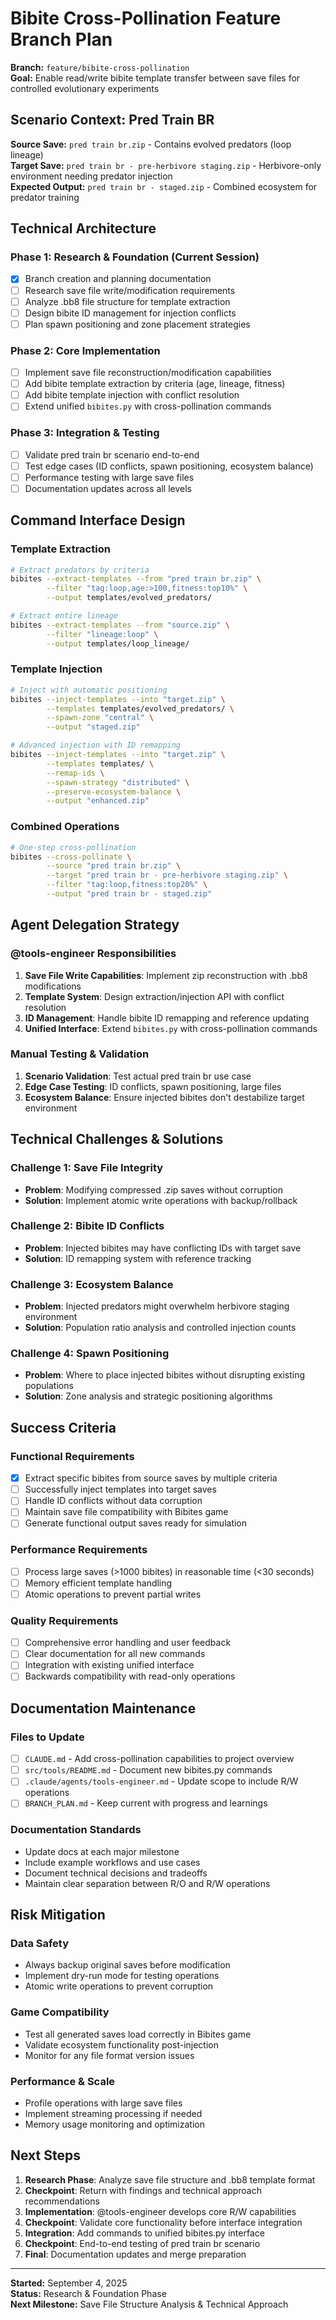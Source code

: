 # Bibite Cross-Pollination Feature Branch Plan

**Branch:** `feature/bibite-cross-pollination`  
**Goal:** Enable read/write bibite template transfer between save files for controlled evolutionary experiments

## Scenario Context: Pred Train BR

**Source Save:** `pred train br.zip` - Contains evolved predators (loop lineage)  
**Target Save:** `pred train br - pre-herbivore staging.zip` - Herbivore-only environment needing predator injection  
**Expected Output:** `pred train br - staged.zip` - Combined ecosystem for predator training

## Technical Architecture

### Phase 1: Research & Foundation (Current Session)
- [x] Branch creation and planning documentation
- [ ] Research save file write/modification requirements
- [ ] Analyze .bb8 file structure for template extraction
- [ ] Design bibite ID management for injection conflicts
- [ ] Plan spawn positioning and zone placement strategies

### Phase 2: Core Implementation 
- [ ] Implement save file reconstruction/modification capabilities
- [ ] Add bibite template extraction by criteria (age, lineage, fitness)
- [ ] Add bibite template injection with conflict resolution
- [ ] Extend unified `bibites.py` with cross-pollination commands

### Phase 3: Integration & Testing
- [ ] Validate pred train br scenario end-to-end
- [ ] Test edge cases (ID conflicts, spawn positioning, ecosystem balance)
- [ ] Performance testing with large save files
- [ ] Documentation updates across all levels

## Command Interface Design

### Template Extraction
```bash
# Extract predators by criteria
bibites --extract-templates --from "pred train br.zip" \
        --filter "tag:loop,age:>100,fitness:top10%" \
        --output templates/evolved_predators/

# Extract entire lineage
bibites --extract-templates --from "source.zip" \
        --filter "lineage:loop" \
        --output templates/loop_lineage/
```

### Template Injection  
```bash
# Inject with automatic positioning
bibites --inject-templates --into "target.zip" \
        --templates templates/evolved_predators/ \
        --spawn-zone "central" \
        --output "staged.zip"

# Advanced injection with ID remapping
bibites --inject-templates --into "target.zip" \
        --templates templates/ \
        --remap-ids \
        --spawn-strategy "distributed" \
        --preserve-ecosystem-balance \
        --output "enhanced.zip"
```

### Combined Operations
```bash
# One-step cross-pollination
bibites --cross-pollinate \
        --source "pred train br.zip" \
        --target "pred train br - pre-herbivore staging.zip" \
        --filter "tag:loop,fitness:top20%" \
        --output "pred train br - staged.zip"
```

## Agent Delegation Strategy

### @tools-engineer Responsibilities
1. **Save File Write Capabilities**: Implement zip reconstruction with .bb8 modifications
2. **Template System**: Design extraction/injection API with conflict resolution
3. **ID Management**: Handle bibite ID remapping and reference updating
4. **Unified Interface**: Extend `bibites.py` with cross-pollination commands

### Manual Testing & Validation
1. **Scenario Validation**: Test actual pred train br use case
2. **Edge Case Testing**: ID conflicts, spawn positioning, large files
3. **Ecosystem Balance**: Ensure injected bibites don't destabilize target environment

## Technical Challenges & Solutions

### Challenge 1: Save File Integrity
- **Problem**: Modifying compressed .zip saves without corruption
- **Solution**: Implement atomic write operations with backup/rollback

### Challenge 2: Bibite ID Conflicts  
- **Problem**: Injected bibites may have conflicting IDs with target save
- **Solution**: ID remapping system with reference tracking

### Challenge 3: Ecosystem Balance
- **Problem**: Injected predators might overwhelm herbivore staging environment
- **Solution**: Population ratio analysis and controlled injection counts

### Challenge 4: Spawn Positioning
- **Problem**: Where to place injected bibites without disrupting existing populations
- **Solution**: Zone analysis and strategic positioning algorithms

## Success Criteria

### Functional Requirements
- [x] Extract specific bibites from source saves by multiple criteria
- [ ] Successfully inject templates into target saves
- [ ] Handle ID conflicts without data corruption
- [ ] Maintain save file compatibility with Bibites game
- [ ] Generate functional output saves ready for simulation

### Performance Requirements  
- [ ] Process large saves (>1000 bibites) in reasonable time (<30 seconds)
- [ ] Memory efficient template handling
- [ ] Atomic operations to prevent partial writes

### Quality Requirements
- [ ] Comprehensive error handling and user feedback
- [ ] Clear documentation for all new commands
- [ ] Integration with existing unified interface
- [ ] Backwards compatibility with read-only operations

## Documentation Maintenance

### Files to Update
- [ ] `CLAUDE.md` - Add cross-pollination capabilities to project overview
- [ ] `src/tools/README.md` - Document new bibites.py commands  
- [ ] `.claude/agents/tools-engineer.md` - Update scope to include R/W operations
- [ ] `BRANCH_PLAN.md` - Keep current with progress and learnings

### Documentation Standards
- Update docs at each major milestone
- Include example workflows and use cases
- Document technical decisions and tradeoffs
- Maintain clear separation between R/O and R/W operations

## Risk Mitigation

### Data Safety
- Always backup original saves before modification
- Implement dry-run mode for testing operations
- Atomic write operations to prevent corruption

### Game Compatibility  
- Test all generated saves load correctly in Bibites game
- Validate ecosystem functionality post-injection
- Monitor for any file format version issues

### Performance & Scale
- Profile operations with large save files
- Implement streaming processing if needed
- Memory usage monitoring and optimization

## Next Steps

1. **Research Phase**: Analyze save file structure and .bb8 template format
2. **Checkpoint**: Return with findings and technical approach recommendations  
3. **Implementation**: @tools-engineer develops core R/W capabilities
4. **Checkpoint**: Validate core functionality before interface integration
5. **Integration**: Add commands to unified bibites.py interface
6. **Checkpoint**: End-to-end testing of pred train br scenario
7. **Final**: Documentation updates and merge preparation

---

**Started:** September 4, 2025  
**Status:** Research & Foundation Phase  
**Next Milestone:** Save File Structure Analysis & Technical Approach
